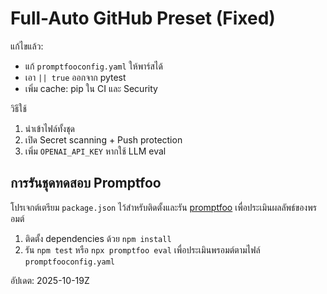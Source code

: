 # Full-Auto GitHub Preset (Fixed)

แก้ไขแล้ว:
- แก้ `promptfooconfig.yaml` ให้พาร์สได้
- เอา `|| true` ออกจาก pytest
- เพิ่ม cache: pip ใน CI และ Security

วิธีใช้
1) นำเข้าไฟล์ทั้งชุด
2) เปิด Secret scanning + Push protection
3) เพิ่ม `OPENAI_API_KEY` หากใช้ LLM eval

## การรันชุดทดสอบ Promptfoo

โปรเจกต์เตรียม `package.json` ไว้สำหรับติดตั้งและรัน [promptfoo](https://github.com/promptfoo/promptfoo) เพื่อประเมินผลลัพธ์ของพรอมต์
1. ติดตั้ง dependencies ด้วย `npm install`
2. รัน `npm test` หรือ `npx promptfoo eval` เพื่อประเมินพรอมต์ตามไฟล์ `promptfooconfig.yaml`

อัปเดต: 2025-10-19Z
